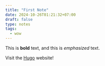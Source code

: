 ```yaml
---
title: "First Note"
date: 2024-10-26T01:21:32+07:00
draft: false
type: notes
tags:
  - wow
---
```


This is **bold** text, and this is *emphasized* text.

Visit the [Hugo](https://gohugo.io) website!
